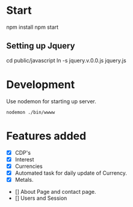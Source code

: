 # Start
npm install
npm start

## Setting up Jquery
cd public/javascript
ln -s jquery.v.0.0.js jquery.js

# Development

Use nodemon for starting up server.
```
nodemon ./bin/wwww
```

# Features added
- [x] CDP's
- [x] Interest
- [x] Currencies
- [x] Automated task for daily update of Currency.
- [X] Metals.
- [] About Page and contact page.
- [] Users and Session
